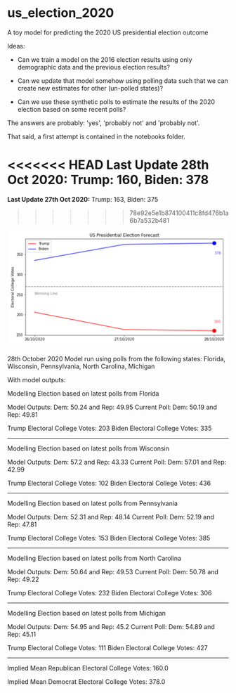 # us_election_2020
A toy model for predicting the 2020 US presidential election outcome

Ideas:

* Can we train a model on the 2016 election results using only demographic data and the previous election results?

* Can we update that model somehow using polling data such that we can create new estimates for other (un-polled states)?

* Can we use these synthetic polls to estimate the results of the 2020 election based on some recent polls?

The answers are probably: 'yes', 'probably not' and 'probably not'.

That said, a first attempt is contained in the notebooks folder.


<<<<<<< HEAD
**Last Update 28th Oct 2020:** Trump: **160**, Biden: **378**
=======
**Last Update 27th Oct 2020:** Trump: 163, Biden: 375
>>>>>>> 78e92e5e1b874100411c8fd476b1a6b7a532b481

![alt text](https://github.com/nowaycomputer/us_election_2020/blob/main/img/281020.png)



28th October 2020
Model run using polls from the following states: Florida, Wisconsin, Pennsylvania, North Carolina, Michigan

With model outputs:

Modelling Election based on latest polls from Florida

Model Outputs: Dem: 50.24  and Rep: 49.95
Current Poll: Dem: 50.19  and Rep: 49.81

Trump Electoral College Votes: 203
Biden Electoral College Votes: 335

-------------------------

Modelling Election based on latest polls from Wisconsin

Model Outputs: Dem: 57.2  and Rep: 43.33
Current Poll: Dem: 57.01  and Rep: 42.99

Trump Electoral College Votes: 102
Biden Electoral College Votes: 436

-------------------------

Modelling Election based on latest polls from Pennsylvania

Model Outputs: Dem: 52.31  and Rep: 48.14
Current Poll: Dem: 52.19  and Rep: 47.81

Trump Electoral College Votes: 153
Biden Electoral College Votes: 385

-------------------------

Modelling Election based on latest polls from North Carolina

Model Outputs: Dem: 50.64  and Rep: 49.53
Current Poll: Dem: 50.78  and Rep: 49.22

Trump Electoral College Votes: 232
Biden Electoral College Votes: 306

-------------------------

Modelling Election based on latest polls from Michigan

Model Outputs: Dem: 54.95  and Rep: 45.2
Current Poll: Dem: 54.89  and Rep: 45.11

Trump Electoral College Votes: 111
Biden Electoral College Votes: 427

-------------------------


 Implied Mean Republican Electoral College Votes: 160.0

 Implied Mean Democrat Electoral College Votes: 378.0
